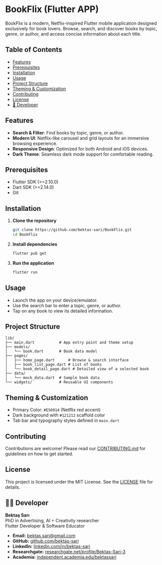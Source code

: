 # BookFlix (Flutter APP)

BookFlix is a modern, Netflix-inspired Flutter mobile application designed exclusively for book lovers. 
Browse, search, and discover books by topic, genre, or author, and access concise information about each title.

## Table of Contents

* [Features](#features)
* [Prerequisites](#prerequisites)
* [Installation](#installation)
* [Usage](#usage)
* [Project Structure](#project-structure)
* [Theming & Customization](#theming--customization)
* [Contributing](#contributing)
* [License](#license)
* [👤 Developer](#developer)

## Features

* **Search & Filter**: Find books by topic, genre, or author.
* **Modern UI**: Netflix-like carousel and grid layouts for an immersive browsing experience.
* **Responsive Design**: Optimized for both Android and iOS devices.
* **Dark Theme**: Seamless dark mode support for comfortable reading.

## Prerequisites

* Flutter SDK (>=2.10.0)
* Dart SDK (>=2.14.0)
* Git

## Installation

1. **Clone the repository**

   ```bash
   git clone https://github.com/bektas-sari/BookFlix.git
   cd BookFlix
   ```
2. **Install dependencies**

   ```bash
   flutter pub get
   ```
3. **Run the application**

   ```bash
   flutter run
   ```

## Usage

* Launch the app on your device/emulator.
* Use the search bar to enter a topic, genre, or author.
* Tap on any book to view its detailed information.

## Project Structure

```
lib/
├── main.dart           # App entry point and theme setup
├── models/
│   └── book.dart       # Book data model
├── pages/
│   ├── home_page.dart      # Browse & search interface
│   ├── book_list_page.dart # List of books
│   └── book_detail_page.dart # Detailed view of a selected book
├── data/
│   └── mock_data.dart  # Sample book data
└── widgets/            # Reusable UI components
```

## Theming & Customization

* Primary Color: `#E50914` (Netflix red accent)
* Dark background with `#121212` scaffold color
* Tab bar and typography styles defined in `main.dart`

## Contributing

Contributions are welcome! Please read our [CONTRIBUTING.md](CONTRIBUTING.md) for guidelines on how to get started.

## License

This project is licensed under the MIT License. See the [LICENSE](LICENSE) file for details.

## 👨‍💻 Developer

**Bektaş Sarı**<br>
PhD in Advertising, AI + Creativity researcher<br>
Flutter Developer & Software Educator<br>

- **Email:** [bektas.sari@gmail.com](mailto:bektas.sari@gmail.com)  
- **GitHub:** [github.com/bektas-sari](https://github.com/bektas-sari)  
- **LinkedIn:** [linkedin.com/in/bektas-sari](https://www.linkedin.com/in/bektas-sari)  
- **Researchgate:** [researchgate.net/profile/Bektas-Sari-3](https://www.researchgate.net/profile/Bektas-Sari-3)  
- **Academia:** [independent.academia.edu/bektassari](https://independent.academia.edu/bektassari)
